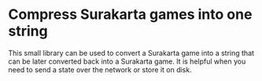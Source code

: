 # Compress Surakarta games into one string

This small library can be used to convert a Surakarta game into a string that can be later converted back into a Surakarta
game. It is helpful when you need to send a state over the network or store it on disk.
